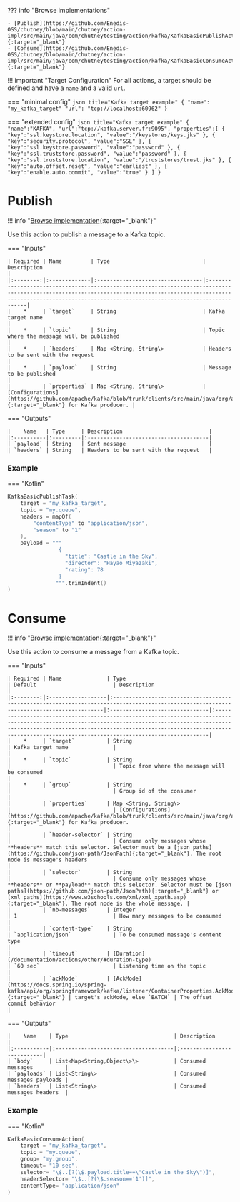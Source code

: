 <!--
  ~ SPDX-FileCopyrightText: 2017-2024 Enedis
  ~
  ~ SPDX-License-Identifier: Apache-2.0
  ~
-->

??? info "Browse implementations"

    - [Publish](https://github.com/Enedis-OSS/chutney/blob/main/chutney/action-impl/src/main/java/com/chutneytesting/action/kafka/KafkaBasicPublishAction.java){:target="_blank"}
    - [Consume](https://github.com/Enedis-OSS/chutney/blob/main/chutney/action-impl/src/main/java/com/chutneytesting/action/kafka/KafkaBasicConsumeAction.java){:target="_blank"}

!!! important "Target Configuration"
    For all actions, a target should be defined and have a `name` and a valid `url`.

=== "minimal config"
    ```json title="Kafka target example"
    {
      "name": "my_kafka_target"
      "url": "tcp://localhost:60962"
    }
    ```

=== "extended config"
    ```json title="Kafka target example"
    {
        "name":"KAFKA",
        "url":"tcp://kafka.server.fr:9095",
        "properties":[
            {
            "key":"ssl.keystore.location",
            "value":"/keystores/keys.jks"
            },
            {
            "key":"security.protocol",
            "value":"SSL"
            },
            {
            "key":"ssl.keystore.password",
            "value":"password"
            },
            {
            "key":"ssl.truststore.password",
            "value":"password"
            },
            {
            "key":"ssl.truststore.location",
            "value":"/truststores/trust.jks"
            },
            {
            "key":"auto.offset.reset",
            "value":"earliest"
            },
            {
            "key":"enable.auto.commit",
            "value":"true"
            }
        ]
    }
    ```

# Publish
!!! info "[Browse implementation](https://github.com/Enedis-OSS/chutney/blob/main/chutney/action-impl/src/main/java/com/chutneytesting/action/kafka/KafkaBasicPublishAction.java){:target="_blank"}"

Use this action to publish a message to a Kafka topic.

=== "Inputs"

    | Required | Name         | Type                             | Description                                                                                                                                                                                                                    |
    |:--------:|:-------------|:---------------------------------|:-------------------------------------------------------------------------------------------------------------------------------------------------------------------------------------------------------------------------------|
    |    *     | `target`     | String                           | Kafka target name                                                                                                                                                                                                              |
    |    *     | `topic`      | String                           | Topic where the message will be published                                                                                                                                                                                      |
    |    *     | `headers`    | Map <String, String\>            | Headers to be sent with the request                                                                                                                                                                                            |
    |    *     | `payload`    | String                           | Message to be published                                                                                                                                                                                                        |
    |          | `properties` | Map <String, String\>            | [Configurations](https://github.com/apache/kafka/blob/trunk/clients/src/main/java/org/apache/kafka/clients/producer/ProducerConfig.java#:~:text=CONFIG%20%3D%20new,TRANSACTIONAL_ID_DOC){:target="_blank"} for Kafka producer. |

=== "Outputs"

    |    Name   | Type     | Description                           |
    |:----------|:---------|:--------------------------------------|
    | `payload` | String   | Sent message                          |
    | `headers` | String   | Headers to be sent with the request   |

### Example

=== "Kotlin"
``` kotlin
KafkaBasicPublishTask(
    target = "my_kafka_target",
    topic = "my.queue",
    headers = mapOf(
        "contentType" to "application/json",
        "season" to "1"
    ),
    payload = """
                {
                  "title": "Castle in the Sky",
                  "director": "Hayao Miyazaki",
                  "rating": 78
                }
               """.trimIndent()
)
```

# Consume
!!! info "[Browse implementation](https://github.com/Enedis-OSS/chutney/blob/main/chutney/action-impl/src/main/java/com/chutneytesting/action/kafka/KafkaBasicConsumeAction.java){:target="_blank"}"

Use this action to consume a message from a Kafka topic.

=== "Inputs"

    | Required | Name              | Type                                                                                                                                     | Default                        | Description                                                                                                                                                                                                                                                                           |
    |:--------:|:------------------|:-----------------------------------------------------------------------------------------------------------------------------------------|:-------------------------------|:--------------------------------------------------------------------------------------------------------------------------------------------------------------------------------------------------------------------------------------------------------------------------------------|
    |    *     | `target`          | String                                                                                                                                   | Kafka target name              |                                                                                                                                                                                                                                                                                       |
    |    *     | `topic`           | String                                                                                                                                   |                                | Topic from where the message will be consumed                                                                                                                                                                                                                                         |
    |    *     | `group`           | String                                                                                                                                   |                                | Group id of the consumer                                                                                                                                                                                                                                                              |
    |          | `properties`      | Map <String, String\>                                                                                                                    |                                | [Configurations](https://github.com/apache/kafka/blob/trunk/clients/src/main/java/org/apache/kafka/clients/producer/ProducerConfig.java#:~:text=CONFIG%20%3D%20new,TRANSACTIONAL_ID_DOC){:target="_blank"} for Kafka producer.                                                        |
    |          | `header-selector` | String                                                                                                                                   |                                | Consume only messages whose **headers** match this selector. Selector must be a [json paths](https://github.com/json-path/JsonPath){:target="_blank"}. The root node is message's headers                                                                                             |
    |          | `selector`        | String                                                                                                                                   |                                | Consume only messages whose **headers** or **payload** match this selector. Selector must be [json paths](https://github.com/json-path/JsonPath){:target="_blank"} or [xml paths](https://www.w3schools.com/xml/xml_xpath.asp){:target="_blank"}. The root node is the whole message. |
    |          | `nb-messages`     | Integer                                                                                                                                  | 1                              | How many messages to be consumed                                                                                                                                                                                                                                                      |
    |          | `content-type`    | String                                                                                                                                   | `application/json`             | To be consumed message's content type                                                                                                                                                                                                                                                 |
    |          | `timeout`         | [Duration](/documentation/actions/other/#duration-type)                                                                                  | `60 sec`                       | Listening time on the topic                                                                                                                                                                                                                                                           |
    |          | `ackMode`         | [AckMode](https://docs.spring.io/spring-kafka/api/org/springframework/kafka/listener/ContainerProperties.AckMode.html){:target="_blank"} | target's ackMode, else `BATCH` | The offset commit behavior                                                                                                                                                                                                                                                            |

=== "Outputs"

    |    Name    | Type                                 | Description                |
    |:-----------|:-------------------------------------|:---------------------------|
    | `body`     | List<Map<String,Object\>\>           | Consumed messages          |
    | `payloads` | List<String\>                        | Consumed messages payloads |
    | `headers`  | List<String\>                        | Consumed messages headers  |

### Example

=== "Kotlin"
``` kotlin
KafkaBasicConsumeAction(
    target = "my_kafka_target",
    topic = "my.queue",
    group= "my.group",
    timeout= "10 sec",
    selector= "\$..[?(\$.payload.title==\"Castle in the Sky\")]",
    headerSelector= "\$..[?(\$.season=='1')]",
    contentType= "application/json"
)
```
